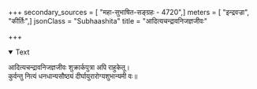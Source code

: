 +++
secondary_sources = [ "महा-सुभाषित-सङ्ग्रहः - 4720",]
meters = [ "इन्द्रवज्रा", "कीर्तिः",]
jsonClass = "Subhaashita"
title = "आदित्यचन्द्रावनिजज्ञजीवः"

+++

<details open><summary>Text</summary>

आदित्यचन्द्रावनिजज्ञजीवः शुक्रार्कपुत्रा अपि राहुकेतू।  
कुर्वन्तु नित्यं धनधान्यसौष्ठ्यं दीर्घायुरारोग्यशुभान्यमी वः॥
</details>
